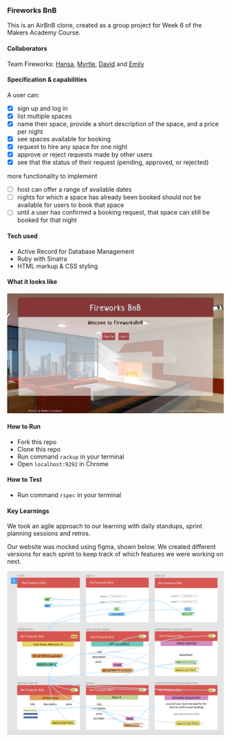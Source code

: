### Fireworks BnB

This is an AirBnB clone, created as a group project for Week 6 of the Makers Academy Course.

#### Collaborators

Team Fireworks: [Hansa](https://github.com/hansa-lallu), [Myrtle](https://github.com/Mrtly), [David](https://github.com/DavidStewartLD) and [Emily](https://github.com/EWright212)

#### Specification & capabilities
A user can: 
- [x] sign up and log in
- [x] list multiple spaces
- [x] name their space, provide a short description of the space, and a price per night
- [x] see spaces available for booking
- [x] request to hire any space for one night
- [x] approve or reject requests made by other users
- [x] see that the status of their request (pending, approved, or rejected)

more functionality to implement
- [ ] host can offer a range of available dates 
- [ ] nights for which a space has already been booked should not be available for users to book that space
- [ ] until a user has confirmed a booking request, that space can still be booked for that night

#### Tech used
- Active Record for Database Management
- Ruby with Sinatra 
- HTML markup & CSS styling

#### What it looks like

<img src="fireworksbnb.png" width="700">

#### How to Run

- Fork this repo
- Clone this repo
- Run command `rackup` in your terminal 
- Open `localhost:9292` in Chrome
 
#### How to Test

- Run command `rspec` in your terminal  

#### Key Learnings

We took an agile approach to our learning with daily standups, sprint planning sessions and retros.

Our website was mocked using figma, shown below. We created different versions for each sprint to keep track of which features we were working on next.

<img src="wireframe.png" width="700">
